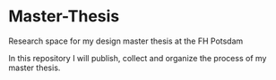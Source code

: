 Master-Thesis
=============

Research space for my design master thesis at the FH Potsdam

In this repository I will publish, collect and organize the process of my master thesis.
